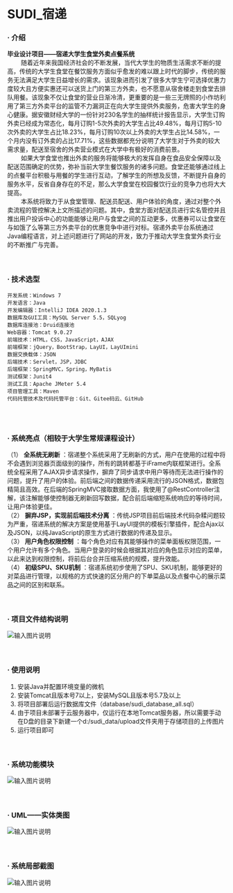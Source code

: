 # SUDI_宿递

### · 介绍

 **毕业设计项目——宿递大学生食堂外卖点餐系统** <br>
&nbsp;&nbsp;&nbsp;&nbsp;&nbsp;&nbsp;&nbsp;&nbsp;随着近年来我国经济社会的不断发展，当代大学生的物质生活需求不断的提高，传统的大学生食堂在餐饮服务方面似乎愈发的难以跟上时代的脚步，传统的服务无法满足大学生日益增长的需求。该现象进而引发了很多大学生宁可选择优惠力度较大且方便实惠还可以送货上门的第三方外卖，也不愿意从宿舍楼走到食堂去排队用餐。该现象不仅让食堂的营业日渐冷清，更重要的是一些三无牌照的小作坊利用了第三方外卖平台的监管不力漏洞正在向大学生提供外卖服务，危害大学生的身心健康。据安徽财经大学的一份针对230名学生的抽样统计报告显示，大学生订购外卖已经成为常态化，每月订购1-5次外卖的大学生占比49.48%，每月订购5-10次外卖的大学生占比18.23%，每月订购10次以上外卖的大学生占比14.58%，一个月内没有订外卖的占比17.71%，这些数据都充分说明了大学生对于外卖的较大需求量，配送至宿舍的外卖营业模式在大学中有极好的消费前景。<br>
&nbsp;&nbsp;&nbsp;&nbsp;&nbsp;&nbsp;&nbsp;&nbsp;如果大学食堂也推出外卖的服务将能够极大的发挥自身在食品安全保障以及配送范围确定的优势，弥补当前大学生餐饮服务的诸多问题。食堂还能够通过线上的点餐平台积极与用餐的学生进行互动，了解学生的所想及反馈，不断提升自身的服务水平，反省自身存在的不足，那么大学食堂在校园餐饮行业的竞争力也将大大提高。<br>
&nbsp;&nbsp;&nbsp;&nbsp;&nbsp;&nbsp;&nbsp;&nbsp;本系统将致力于从食堂管理、配送员配送、用户体验的角度，通过对整个外卖流程的管控解决上文所描述的问题。其中，食堂方面对配送员进行实名管控并且推出用户投诉中心的功能能够让用户与食堂之间的互动更多，优惠券可以让食堂在与如饿了么等第三方外卖平台的优惠竞争中进行对标。宿递外卖平台系统通过Java编程语言，对上述问题进行了网站的开发，致力于推动大学生食堂外卖行业的不断推广与完善。<br>
<br><br>
### · 技术选型

    开发系统：Windows 7
    开发语言：Java
    开发编辑器：IntelliJ IDEA 2020.1.3
    数据库及GUI工具：MySQL Server 5.5，SQLyog
    数据库连接池：Druid连接池
    Web容器：Tomcat 9.0.27
    前端技术：HTML，CSS，JavaScript，AJAX
    前端框架：jQuery，BootStrap，LayUI，LayUImini
    数据交换载体：JSON
    后端技术：Servlet，JSP，JDBC
    后端框架：SpringMVC，Spring，MyBatis
    测试框架：Junit4
    测试工具：Apache JMeter 5.4
    项目管理工具：Maven
    代码托管技术及代码托管平台：Git、Gitee码云、GitHub
<br><br>
### · 系统亮点（相较于大学生常规课程设计）

（1） **全系统无刷新** ：宿递整个系统采用了无刷新的方式，用户在使用的过程中将不会遇到浏览器页面级别的操作，所有的跳转都基于iFrame内联框架进行。全系统全程采用了AJAX异步请求操作，摒弃了同步请求中用户等待而无法进行操作的问题，提升了用户的体验。前后端之间的数据传递采用流行的JSON格式，数据包精简且高效。在后端的SpringMVC接取数据方面，我使用了@RestController注解，该注解能够使控制器无刷新回写数据，配合前后端缩短系统响应的等待时间，让用户体验更佳。<br>
（2） **摒弃JSP，实现前后端技术分离** ：传统JSP项目前后端技术代码杂糅问题较为严重，宿递系统的解决方案是使用基于LayUI提供的模板引擎插件，配合Ajax以及JSON，以纯JavaScript的原生方式进行数据的传递及显示。<br>
（3） **用户角色权限控制** ：每个角色对应有其能够操作的菜单面板权限范围，一个用户允许有多个角色。当用户登录的时候会根据其对应的角色显示对应的菜单，以此来达到权限控制，将前后台合并压缩系统的规模，提升效能。<br>
（4） **初级SPU、SKU机制** ：宿递系统初步使用了SPU、SKU机制，能够更好的对菜品进行管理，以规格的方式快速的区分用户的下单菜品以及点餐中心的展示菜品之间的区别和联系。<br>
<br><br>
### · 项目文件结构说明

![输入图片说明](https://images.gitee.com/uploads/images/2020/1223/160337_eb9c9e04_7848439.png "Snipaste_2020-12-23_16-03-08.png")
<br><br><br>
### · 使用说明

1.  安装Java并配置环境变量的微机
2.  安装Tomcat且版本号7以上，安装MySQL且版本号5.7及以上
3.  将项目部署后运行数据库文件（database/sudi_database_all.sql）
4.  由于项目未部署于云服务器中，仅运行在本地Tomcat服务器，所以需要手动在D盘的目录下新建一个d:/sudi_data/upload文件夹用于存储项目的上传图片
4.  运行项目即可
<br><br><br>
### · 系统功能模块

![输入图片说明](https://images.gitee.com/uploads/images/2020/1223/161902_9e7b8306_7848439.png "Snipaste_2020-12-23_16-03-08.png")
<br><br><br>
### · UML——实体类图

![输入图片说明](https://images.gitee.com/uploads/images/2020/1223/162118_63d0cd73_7848439.png "Snipaste_2020-12-23_16-03-08.png")
<br><br><br>
### · 系统局部截图

![输入图片说明](https://images.gitee.com/uploads/images/2020/1223/163548_bf595fb5_7848439.png "Snipaste_2020-12-23_16-22-46.png")


